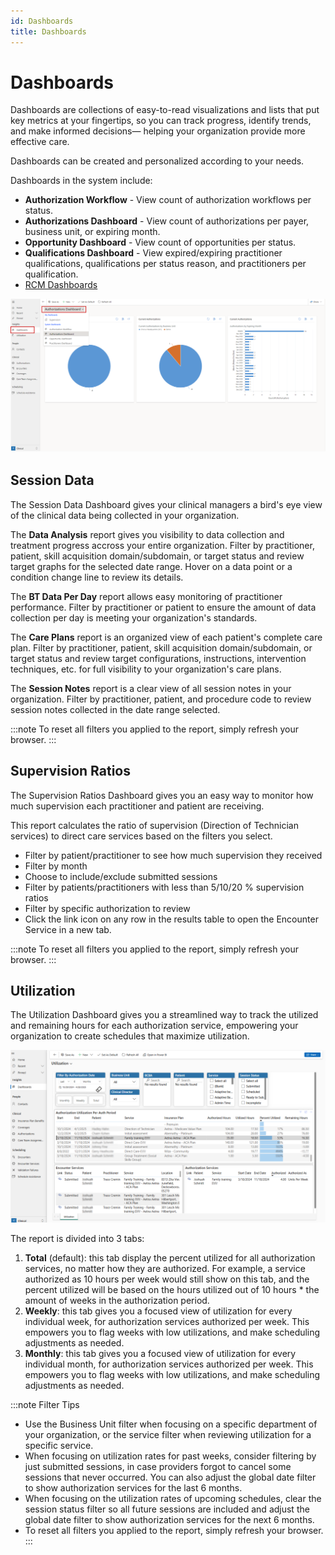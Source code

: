 ```yaml
---
id: Dashboards
title: Dashboards
---
```

# Dashboards

Dashboards are collections of easy-to-read visualizations and lists that put key metrics at your fingertips, so you can track progress, identify trends, and make informed decisions— helping your organization provide more effective care.

Dashboards can be created and personalized according to your needs. 

Dashboards in the system include:

- **Authorization Workflow** - View count of authorization workflows per status.
- **Authorizations Dashboard** - View count of authorizations per payer, business unit, or expiring month.
- **Opportunity Dashboard** - View count of opportunities per status.
- **Qualifications Dashboard** - View expired/expiring practitioner qualifications, qualifications per status reason, and practitioners per qualification.
- [RCM Dashboards](../RCM/RCMDashboards.md)

 <img src ="/img/dashboards.png " width="650"/>

## Session Data

The Session Data Dashboard gives your clinical managers a bird's eye view of the clinical data being collected in your organization.

The **Data Analysis** report gives you visibility to data collection and treatment progress accross your entire organization. Filter by practitioner, patient, skill acquisition domain/subdomain, or target status and review target graphs for the selected date range. Hover on a data point or a condition change line to review its details.

The **BT Data Per Day** report allows easy monitoring of practitioner performance. Filter by practitioner or patient to ensure the amount of data collection per day is meeting your organization's standards.

The **Care Plans** report is an organized view of each patient's complete care plan. Filter by practitioner, patient, skill acquisition domain/subdomain, or target status and review target configurations, instructions, intervention techniques, etc. for full visibility to your organization's care plans.

The **Session Notes** report is a clear view of all session notes in your organization. Filter by practitioner, patient, and procedure code to review session notes collected in the date range selected.

:::note
To reset all filters you applied to the report, simply refresh your browser.
:::

## Supervision Ratios
The Supervision Ratios Dashboard gives you an easy way to monitor how much supervision each practitioner and patient are receiving.

This report calculates the ratio of supervision (Direction of Technician services) to direct care services based on the filters you select.

- Filter by patient/practitioner to see how much supervision they received
- Filter by month
- Choose to include/exclude submitted sessions
- Filter by patients/practitioners with less than 5/10/20 % supervision ratios
- Filter by specific authorization to review
- Click the link icon on any row in the results table to open the Encounter Service in a new tab.

:::note
To reset all filters you applied to the report, simply refresh your browser.
:::

## Utilization

The Utilization Dashboard gives you a streamlined way to track the utilized and remaining hours for each authorization service, empowering your organization to create schedules that maximize utilization.

 <img src ="/img/utilization.png " width="650"/>

The report is divided into 3 tabs:

1. **Total** (default): this tab display the percent utilized for all authorization services, no matter how they are authorized. For example, a service authorized as 10 hours per week would still show on this tab, and the percent utilized will be based on the hours utilized out of 10 hours * the amount of weeks in the authorization period.
2. **Weekly**: this tab gives you a focused view of utilization for every individual week, for authorization services authorized per week. This empowers you to flag weeks with low utilizations, and make scheduling adjustments as needed.
3. **Monthly**: this tab gives you a focused view of utilization for every individual month, for authorization services authorized per week. This empowers you to flag weeks with low utilizations, and make scheduling adjustments as needed.

:::note Filter Tips
- Use the Business Unit filter when focusing on a specific department of your organization, or the service filter when reviewing utilization for a specific service.
- When focusing on utilization rates for past weeks, consider filtering by just submitted sessions, in case providers forgot to cancel some sessions that never occurred. You can also adjust the global date filter to show authorization services for the last 6 months.
- When focusing on the utilization rates of upcoming schedules, clear the session status filter so all future sessions are included and adjust the global date filter to show authorization services for the next 6 months.
- To reset all filters you applied to the report, simply refresh your browser.
:::

